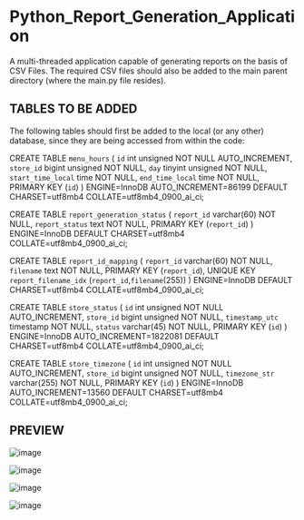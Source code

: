 # Python_Report_Generation_Application
A multi-threaded application capable of generating reports on the basis of CSV Files.
The required CSV files should also be added to the main parent directory (where the main.py file resides).


## TABLES TO BE ADDED
The following tables should first be added to the local (or any other) database, since they are being accessed from within the code:

CREATE TABLE `menu_hours` (
  `id` int unsigned NOT NULL AUTO_INCREMENT,
  `store_id` bigint unsigned NOT NULL,
  `day` tinyint unsigned NOT NULL,
  `start_time_local` time NOT NULL,
  `end_time_local` time NOT NULL,
  PRIMARY KEY (`id`)
) ENGINE=InnoDB AUTO_INCREMENT=86199 DEFAULT CHARSET=utf8mb4 COLLATE=utf8mb4_0900_ai_ci;

CREATE TABLE `report_generation_status` (
  `report_id` varchar(60) NOT NULL,
  `report_status` text NOT NULL,
  PRIMARY KEY (`report_id`)
) ENGINE=InnoDB DEFAULT CHARSET=utf8mb4 COLLATE=utf8mb4_0900_ai_ci;

CREATE TABLE `report_id_mapping` (
  `report_id` varchar(60) NOT NULL,
  `filename` text NOT NULL,
  PRIMARY KEY (`report_id`),
  UNIQUE KEY `report_filename_idx` (`report_id`,`filename`(255))
) ENGINE=InnoDB DEFAULT CHARSET=utf8mb4 COLLATE=utf8mb4_0900_ai_ci;

CREATE TABLE `store_status` (
  `id` int unsigned NOT NULL AUTO_INCREMENT,
  `store_id` bigint unsigned NOT NULL,
  `timestamp_utc` timestamp NOT NULL,
  `status` varchar(45) NOT NULL,
  PRIMARY KEY (`id`)
) ENGINE=InnoDB AUTO_INCREMENT=1822081 DEFAULT CHARSET=utf8mb4 COLLATE=utf8mb4_0900_ai_ci;

CREATE TABLE `store_timezone` (
  `id` int unsigned NOT NULL AUTO_INCREMENT,
  `store_id` bigint unsigned NOT NULL,
  `timezone_str` varchar(255) NOT NULL,
  PRIMARY KEY (`id`)
) ENGINE=InnoDB AUTO_INCREMENT=13560 DEFAULT CHARSET=utf8mb4 COLLATE=utf8mb4_0900_ai_ci;

## PREVIEW 
![image](https://user-images.githubusercontent.com/122728136/234468195-2487c945-e7f8-4a16-b39f-fd84d01f348c.png)

![image](https://user-images.githubusercontent.com/122728136/234468278-943d5562-de3a-409a-a7c1-b886830d97f5.png)

![image](https://user-images.githubusercontent.com/122728136/234468301-22c1a4aa-a1f9-487b-b9c8-3f05fa8b27dd.png)

![image](https://user-images.githubusercontent.com/122728136/234468325-82b0c036-1633-4c2e-a1fb-4ce75fa7573a.png)

